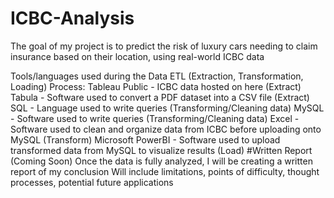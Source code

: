 # ICBC-Analysis
The goal of my project is to predict the risk of luxury cars needing to claim insurance based on their location, using real-world ICBC data


Tools/languages used during the Data ETL (Extraction, Transformation, Loading) Process:
    Tableau Public - ICBC data hosted on here (Extract)
    Tabula - Software used to convert a PDF dataset into a CSV file (Extract)
    SQL - Language used to write queries (Transforming/Cleaning data)
    MySQL - Software used to write queries (Transforming/Cleaning data)
    Excel - Software used to clean and organize data from ICBC before uploading onto MySQL (Transform)
    Microsoft PowerBI - Software used to upload transformed data from MySQL to visualize results (Load)
#Written Report (Coming Soon)
Once the data is fully analyzed, I will be creating a written report of my conclusion
    Will include limitations, points of difficulty, thought processes, potential future applications
